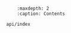 ```{include} ../../README.md
```

```{toctree}
    :maxdepth: 2
    :caption: Contents

api/index
```

